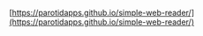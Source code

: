 [https://parotidapps.github.io/simple-web-reader/](https://parotidapps.github.io/simple-web-reader/)
